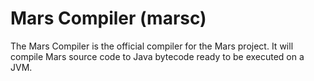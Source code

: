 Mars Compiler (marsc)
=====================

The Mars Compiler is the official compiler for the Mars project. It will compile Mars
source code to Java bytecode ready to be executed on a JVM.

